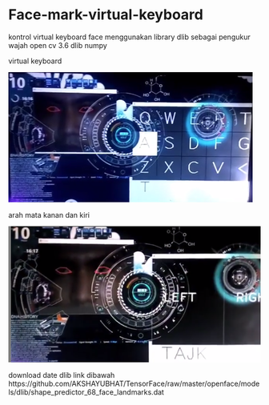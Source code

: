 # Face-mark-virtual-keyboard
kontrol virtual keyboard face menggunakan library dlib sebagai pengukur wajah 
open cv 3.6
dlib
numpy

virtual keyboard
<p><img src="https://github.com/wedexyz/Face-mark-virtual-keyboard/blob/master/1.png"></img></p>

arah mata kanan dan kiri
<p><img src="https://github.com/wedexyz/Face-mark-virtual-keyboard/blob/master/2.png"></img></p>
download date dlib link dibawah
https://github.com/AKSHAYUBHAT/TensorFace/raw/master/openface/models/dlib/shape_predictor_68_face_landmarks.dat
